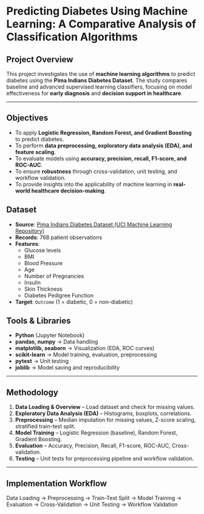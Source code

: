 # Predicting Diabetes Using Machine Learning: A Comparative Analysis of Classification Algorithms

##  Project Overview
This project investigates the use of **machine learning algorithms** to predict diabetes using the **Pima Indians Diabetes Dataset**. The study compares baseline and advanced supervised learning classifiers, focusing on model effectiveness for **early diagnosis** and **decision support in healthcare**.

---

## Objectives
- To apply **Logistic Regression, Random Forest, and Gradient Boosting** to predict diabetes.  
- To perform **data preprocessing, exploratory data analysis (EDA), and feature scaling**.  
- To evaluate models using **accuracy, precision, recall, F1-score, and ROC-AUC**.  
- To ensure **robustness** through cross-validation, unit testing, and workflow validation.  
- To provide insights into the applicability of machine learning in **real-world healthcare decision-making**.



##  Dataset
- **Source**: [Pima Indians Diabetes Dataset (UCI Machine Learning Repository)](https://www.kaggle.com/datasets/uciml/pima-indians-diabetes-database)  
- **Records**: 768 patient observations  
- **Features**:  
  - Glucose levels  
  - BMI  
  - Blood Pressure  
  - Age  
  - Number of Pregnancies  
  - Insulin  
  - Skin Thickness  
  - Diabetes Pedigree Function  
- **Target**: `Outcome` (1 = diabetic, 0 = non-diabetic)  


##  Tools & Libraries
- **Python** (Jupyter Notebook)  
- **pandas, numpy** → Data handling  
- **matplotlib, seaborn** → Visualization (EDA, ROC curves)  
- **scikit-learn** → Model training, evaluation, preprocessing  
- **pytest** → Unit testing  
- **joblib** → Model saving and reproducibility  

---

##  Methodology
1. **Data Loading & Overview** – Load dataset and check for missing values.  
2. **Exploratory Data Analysis (EDA)** – Histograms, boxplots, correlations.  
3. **Preprocessing** – Median imputation for missing values, Z-score scaling, stratified train-test split.  
4. **Model Training** – Logistic Regression (baseline), Random Forest, Gradient Boosting.  
5. **Evaluation** – Accuracy, Precision, Recall, F1-score, ROC-AUC, Cross-validation.  
6. **Testing** – Unit tests for preprocessing pipeline and workflow validation.  

---

##  Implementation Workflow

Data Loading → Preprocessing → Train-Test Split → Model Training → Evaluation → Cross-Validation → Unit Testing → Workflow Validation

